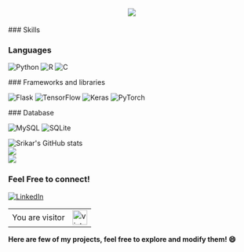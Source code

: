 <html>
  <h1 align="center">
  <a href="https://git.io/typing-svg">
    <img src="https://readme-typing-svg.herokuapp.com?lines=I+am+Machine+Learning+Geek%2C;Crazy+Machine+Learning+Enthusiast.%2C;">
  </a>
</h1>
### Skills


### Languages
<p float="left">
<img alt="Python" src="https://img.shields.io/badge/Python-FFD43B?style=for-the-badge&logo=python&logoColor=darkgreen" />
<img alt="R" src="https://img.shields.io/badge/r-%23276DC3.svg?style=for-the-badge&logo=r&logoColor=white"/>
<img alt="C" src="https://img.shields.io/badge/c-%2300599C.svg?style=for-the-badge&logo=c&logoColor=white"/>
</p>
### Frameworks and libraries
<p float="left">
  <img alt="Flask" src="https://img.shields.io/badge/flask-%23000.svg?style=for-the-badge&logo=flask&logoColor=white"/>
  <img alt="TensorFlow" src="https://img.shields.io/badge/TensorFlow-%23FF6F00.svg?style=for-the-badge&logo=TensorFlow&logoColor=white" />
  <img alt="Keras" src="https://img.shields.io/badge/Keras-%23D00000.svg?style=for-the-badge&logo=Keras&logoColor=white"/>
  <img alt="PyTorch" src="https://img.shields.io/badge/PyTorch-%23EE4C2C.svg?style=for-the-badge&logo=PyTorch&logoColor=white" />
</p>
### Database
<p float="left">
<img alt="MySQL" src="https://img.shields.io/badge/MySQL-00000F?style=for-the-badge&logo=mysql&logoColor=white"/>
<img alt="SQLite" src ="https://img.shields.io/badge/sqlite-%2307405e.svg?style=for-the-badge&logo=sqlite&logoColor=white"/>
</p>

![Srikar's GitHub stats](https://github-readme-stats.vercel.app/api?username=SrikarRavella&show_icons=true&theme=dracula&hide_border=true)<br/>
![](https://github-readme-streak-stats.herokuapp.com/?user=SrikarRavella&theme=dracula&hide_border=false)<br/>
![](https://github-readme-stats.vercel.app/api/top-langs/?username=SrikarRavella&theme=dracula&hide_border=false&include_all_commits=true&count_private=true&layout=compact)

### Feel Free to connect!
[![LinkedIn](https://img.shields.io/badge/LinkedIn-%230077B5.svg?logo=linkedin&logoColor=white)](https://www.linkedin.com/in/sai-srikar-ravella-2160721b9/)



<table align="center">
  <tr>
    <td>You are visitor</td>
    <td><img src="https://profile-counter.glitch.me/SrikarRavella/count.svg" alt="vistor count" height="30" /></td>
  </tr>
</table>

**Here are few of my projects, feel free to explore and modify them! 😄**
